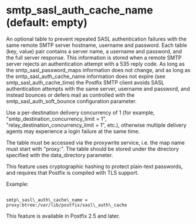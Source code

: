 # smtp_sasl_auth_cache_name (default: empty)
 An optional table to prevent repeated SASL authentication
failures with the same remote SMTP server hostname, username and
password. Each table (key, value) pair contains a server name, a
username and password, and the full server response. This information
is stored when a remote SMTP server rejects an authentication attempt
with a 535 reply code. As long as the smtp\_sasl\_password\_maps
information does not change, and as long as the smtp\_sasl\_auth\_cache\_name
information does not expire (see smtp\_sasl\_auth\_cache\_time) the
Postfix SMTP client avoids SASL authentication attempts with the
same server, username and password, and instead bounces or defers
mail as controlled with the smtp\_sasl\_auth\_soft\_bounce configuration
parameter. 


 Use a per-destination delivery concurrency of 1 (for example,
"smtp\_destination\_concurrency\_limit = 1",
"relay\_destination\_concurrency\_limit = 1", etc.), otherwise multiple
delivery agents may experience a login failure at the same time.



 The table must be accessed via the proxywrite service, i.e. the
map name must start with "proxy:". The table should be stored under
the directory specified with the data\_directory parameter. 


 This feature uses cryptographic hashing to protect plain-text
passwords, and requires that Postfix is compiled with TLS support.



 Example: 



```

smtp\_sasl\_auth\_cache\_name = proxy:btree:/var/lib/postfix/sasl\_auth\_cache

```

 This feature is available in Postfix 2.5 and later. 


